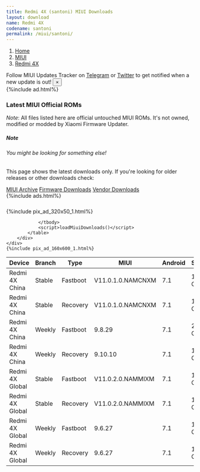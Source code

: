 ```yaml
---
title: Redmi 4X (santoni) MIUI Downloads
layout: download
name: Redmi 4X
codename: santoni
permalink: /miui/santoni/
---
```

<nav aria-label="breadcrumb">
    <ol class="breadcrumb">
        <li class="breadcrumb-item"><a href="/">Home</a></li>
        <li class="breadcrumb-item"><a href="/miui/">MIUI</a></li>
        <li class="breadcrumb-item active" aria-current="page"><a href="/miui/santoni/">Redmi 4X</a></li>
    </ol>
</nav>
<div class="alert alert-primary alert-dismissible fade show" role="alert">
    Follow MIUI Updates Tracker on <a href="https://t.me/MIUIUpdatesTracker" class="alert-link">Telegram</a>
     or <a href="https://twitter.com/MiFwUpdater" class="alert-link">Twitter</a> to get notified when a new update is out!
    <button type="button" class="close" data-dismiss="alert" aria-label="Close">
        <span aria-hidden="true">&times;</span>
    </button>
</div>
{%include ad.html%}

### Latest MIUI Official ROMs
*Note*: All files listed here are official untouched MIUI ROMs. It's not owned, modified or modded by Xiaomi Firmware Updater.
<div class="card">
  <div class="card-body">
    <h5 class="card-title">Note</h5>
    <h6 class="card-subtitle mb-2 text-muted">You might be looking for something else!</h6>
    <p class="card-text">This page shows the latest downloads only.
     If you're looking for older releases or other downloads check:</p>
    <a href="/archive/miui/santoni/" class="card-link">MIUI Archive</a>
    <a href="/firmware/santoni/" class="card-link">Firmware Downloads</a>
    <a href="/vendor/santoni/" class="card-link">Vendor Downloads</a>
  </div>
</div>
{%include ads.html%}
<div class="row justify-content-center">
    <div class="col-10">
        <div class="table-responsive-md" style="margin-top: 25px;">
            {%include pix_ad_320x50_1.html%}
            <table id="miui" class="display dt-responsive nowrap compact table table-striped table-hover table-sm">
                <thead class="thead-dark">
                    <tr>
                        <th data-ref="device">Device</th>
                        <th data-ref="branch">Branch</th>
                        <th data-ref="type">Type</th>
                        <th data-ref="miui">MIUI</th>
                        <th data-ref="android">Android</th>
                        <th data-ref="size">Size</th>
                        <th data-ref="size">Date</th>
                        <th data-ref="link">Link</th>
                    </tr>
                </thead>
                <tbody>
                <tr><td>Redmi 4X China</td><td>Stable</td><td>Fastboot</td><td>V11.0.1.0.NAMCNXM</td><td>7.1</td><td>1.9 GB</td><td>2019-11-12</td><td><a href="/miui/santoni/stable/V11.0.1.0.NAMCNXM/">Download</a></td></tr>
<tr><td>Redmi 4X China</td><td>Stable</td><td>Recovery</td><td>V11.0.1.0.NAMCNXM</td><td>7.1</td><td>1.7 GB</td><td>2019-11-12</td><td><a href="/miui/santoni/stable/V11.0.1.0.NAMCNXM/">Download</a></td></tr>
<tr><td>Redmi 4X China</td><td>Weekly</td><td>Fastboot</td><td>9.8.29</td><td>7.1</td><td>2.0 GB</td><td>2019-08-29</td><td><a href="/miui/santoni/weekly/9.8.29/">Download</a></td></tr>
<tr><td>Redmi 4X China</td><td>Weekly</td><td>Recovery</td><td>9.10.10</td><td>7.1</td><td>1.6 GB</td><td>2019-10-10</td><td><a href="/miui/santoni/weekly/9.10.10/">Download</a></td></tr>
<tr><td>Redmi 4X Global</td><td>Stable</td><td>Fastboot</td><td>V11.0.2.0.NAMMIXM</td><td>7.1</td><td>1.9 GB</td><td>2019-11-21</td><td><a href="/miui/santoni/stable/V11.0.2.0.NAMMIXM/">Download</a></td></tr>
<tr><td>Redmi 4X Global</td><td>Stable</td><td>Recovery</td><td>V11.0.2.0.NAMMIXM</td><td>7.1</td><td>1.8 GB</td><td>2019-11-21</td><td><a href="/miui/santoni/stable/V11.0.2.0.NAMMIXM/">Download</a></td></tr>
<tr><td>Redmi 4X Global</td><td>Weekly</td><td>Fastboot</td><td>9.6.27</td><td>7.1</td><td>1.8 GB</td><td>2019-06-28</td><td><a href="/miui/santoni/weekly/9.6.27/">Download</a></td></tr>
<tr><td>Redmi 4X Global</td><td>Weekly</td><td>Recovery</td><td>9.6.27</td><td>7.1</td><td>1.7 GB</td><td>2019-06-28</td><td><a href="/miui/santoni/weekly/9.6.27/">Download</a></td></tr>

                </tbody>
                <script>loadMiuiDownloads()</script>
            </table>
        </div>
    </div>
    {%include pix_ad_160x600_1.html%}
</div>
